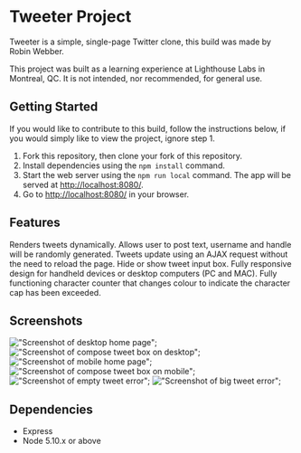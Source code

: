 # Tweeter Project

Tweeter is a simple, single-page Twitter clone, this build was made by Robin Webber.

This project was built as a learning experience at Lighthouse Labs in Montreal, QC. It is not intended, nor recommended, for general use.

## Getting Started
If you would like to contribute to this build, follow the instructions below, if you would simply like to view the project, ignore step 1.

1. Fork this repository, then clone your fork of this repository.
2. Install dependencies using the `npm install` command.
3. Start the web server using the `npm run local` command. The app will be served at <http://localhost:8080/>.
4. Go to <http://localhost:8080/> in your browser.

## Features

Renders tweets dynamically.
Allows user to post text, username and handle will be randomly generated.
Tweets update using an AJAX request without the need to reload the page.
Hide or show tweet input box.
Fully responsive design for handheld devices or desktop computers (PC and MAC).
Fully functioning character counter that changes colour to indicate the character cap has been exceeded.

## Screenshots

!["Screenshot of desktop home page"](https://github.com/robinwebber/tweeter/blob/master/docs/desktopHome.png?raw=true);
!["Screenshot of compose tweet box on desktop"](https://github.com/robinwebber/tweeter/blob/master/docs/desktopComposeTweetDown.png?raw=true);
!["Screenshot of mobile home page"](https://github.com/robinwebber/tweeter/blob/master/docs/mobileHome.png?raw=true);
!["Screenshot of compose tweet box on mobile"](https://github.com/robinwebber/tweeter/blob/master/docs/mobileComposeTweetDown.png?raw=true);
!["Screenshot of empty tweet error"](https://github.com/robinwebber/tweeter/blob/master/docs/emptyTweetError.png?raw=true);
!["Screenshot of big tweet error"](https://github.com/robinwebber/tweeter/blob/master/docs/bigTweetError.png?raw=true);

## Dependencies

- Express
- Node 5.10.x or above
